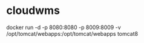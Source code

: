# cloudwms


docker run -d -p 8080:8080 -p 8009:8009 -v /opt/tomcat/webapps:/opt/tomcat/webapps tomcat8
